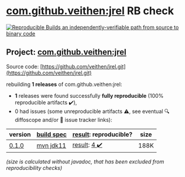 [com.github.veithen:jrel](https://search.maven.org/artifact/com.github.veithen/jrel/) RB check
=======

[![Reproducible Builds](https://reproducible-builds.org/images/logos/rb.svg) an independently-verifiable path from source to binary code](https://reproducible-builds.org/)

## Project: [com.github.veithen:jrel](https://search.maven.org/artifact/com.github.veithen/jrel/)

Source code: [https://github.com/veithen/jrel.git](https://github.com/veithen/jrel.git)

rebuilding **1 releases** of com.github.veithen:jrel:
- **1** releases were found successfully **fully reproducible** (100% reproducible artifacts :heavy_check_mark:),
- 0 had issues (some unreproducible artifacts :warning:, see eventual :mag: diffoscope and/or :memo: issue tracker links):

| version | [build spec](/BUILDSPEC.md) | [result](https://reproducible-builds.org/docs/jvm/): reproducible? | size |
| -- | --------- | ------ | -- |
| [0.1.0](https://search.maven.org/artifact/com.github.veithen/jrel/0.1.0/pom) | [mvn jdk11](jrel-0.1.0.buildspec) | [result](jrel-0.1.0.buildinfo): [4 :heavy_check_mark: ](jrel-0.1.0.buildcompare) | 188K |

<i>(size is calculated without javadoc, that has been excluded from reproducibility checks)</i>
